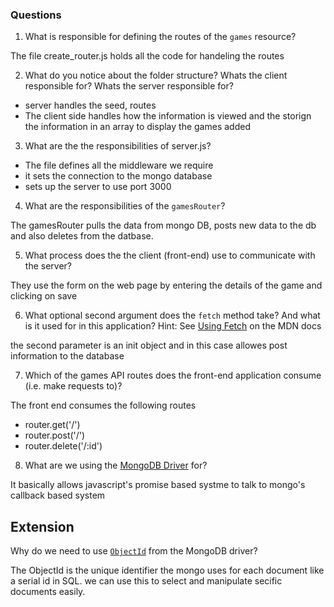 ### Questions

1. What is responsible for defining the routes of the `games` resource?

The file create_router.js holds all the code for handeling the routes

2. What do you notice about the folder structure?  Whats the client responsible for? Whats the server responsible for?
 - server handles the seed, routes
 - The client side handles how the information is viewed and the storign the information in an array to display the games added


3. What are the the responsibilities of server.js?

 - The file defines all the middleware we require
 - it sets the connection to the mongo database
 - sets up the server to use port 3000

4. What are the responsibilities of the `gamesRouter`?

The gamesRouter pulls the data from mongo DB, posts new data to the db and also deletes from the datbase.

5. What process does the the client (front-end) use to communicate with the server?

They use the form on the web page by entering the details of the game and clicking on save

6. What optional second argument does the `fetch` method take? And what is it used for in this application? Hint: See [Using Fetch](https://developer.mozilla.org/en-US/docs/Web/API/Fetch_API/Using_Fetch) on the MDN docs

the second parameter is an init object and in this case allowes post information to the database

7. Which of the games API routes does the front-end application consume (i.e. make requests to)?

The front end consumes the following routes
 - router.get('/')
 - router.post('/')
 - router.delete('/:id')

8. What are we using the [MongoDB Driver](http://mongodb.github.io/node-mongodb-native/) for?

It basically allows javascript's promise based systme to talk to mongo's callback based system

## Extension

Why do we need to use [`ObjectId`](https://mongodb.github.io/node-mongodb-native/api-bson-generated/objectid.html) from the MongoDB driver?

The ObjectId is the unique identifier the mongo uses for each document like a serial id in SQL. we can use this to select and manipulate secific documents easily.